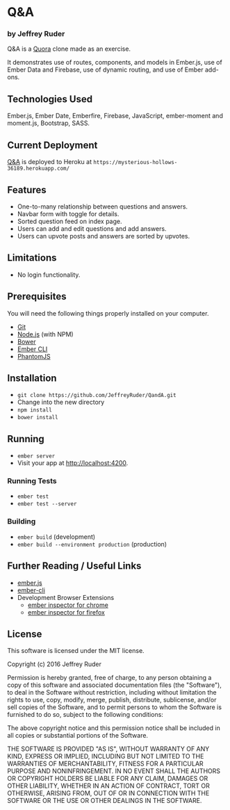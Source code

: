 # Q&A
### by Jeffrey Ruder

Q&A is a [Quora](http://quora.com) clone made as an exercise.

It demonstrates use of routes, components, and models in Ember.js, use of Ember Data and Firebase, use of dynamic routing, and use of Ember add-ons.

## Technologies Used

Ember.js, Ember Date, Emberfire, Firebase, JavaScript, ember-moment and moment.js, Bootstrap, SASS.

## Current Deployment

[Q&A](https://mysterious-hollows-36189.herokuapp.com/) is deployed to Heroku at `https://mysterious-hollows-36189.herokuapp.com/`

## Features

* One-to-many relationship between questions and answers.
* Navbar form with toggle for details.
* Sorted question feed on index page.
* Users can add and edit questions and add answers.
* Users can upvote posts and answers are sorted by upvotes.

## Limitations

* No login functionality.

## Prerequisites

You will need the following things properly installed on your computer.

* [Git](http://git-scm.com/)
* [Node.js](http://nodejs.org/) (with NPM)
* [Bower](http://bower.io/)
* [Ember CLI](http://www.ember-cli.com/)
* [PhantomJS](http://phantomjs.org/)

## Installation

* `git clone https://github.com/JeffreyRuder/QandA.git`
* Change into the new directory
* `npm install`
* `bower install`

## Running

* `ember server`
* Visit your app at [http://localhost:4200](http://localhost:4200).

### Running Tests

* `ember test`
* `ember test --server`

### Building

* `ember build` (development)
* `ember build --environment production` (production)

## Further Reading / Useful Links

* [ember.js](http://emberjs.com/)
* [ember-cli](http://www.ember-cli.com/)
* Development Browser Extensions
  * [ember inspector for chrome](https://chrome.google.com/webstore/detail/ember-inspector/bmdblncegkenkacieihfhpjfppoconhi)
  * [ember inspector for firefox](https://addons.mozilla.org/en-US/firefox/addon/ember-inspector/)

## License

This software is licensed under the MIT license.

Copyright (c) 2016 Jeffrey Ruder

Permission is hereby granted, free of charge, to any person obtaining a copy of this software and associated documentation files (the "Software"), to deal in the Software without restriction, including without limitation the rights to use, copy, modify, merge, publish, distribute, sublicense, and/or sell copies of the Software, and to permit persons to whom the Software is furnished to do so, subject to the following conditions:

The above copyright notice and this permission notice shall be included in all copies or substantial portions of the Software.

THE SOFTWARE IS PROVIDED "AS IS", WITHOUT WARRANTY OF ANY KIND, EXPRESS OR IMPLIED, INCLUDING BUT NOT LIMITED TO THE WARRANTIES OF MERCHANTABILITY, FITNESS FOR A PARTICULAR PURPOSE AND NONINFRINGEMENT. IN NO EVENT SHALL THE AUTHORS OR COPYRIGHT HOLDERS BE LIABLE FOR ANY CLAIM, DAMAGES OR OTHER LIABILITY, WHETHER IN AN ACTION OF CONTRACT, TORT OR OTHERWISE, ARISING FROM, OUT OF OR IN CONNECTION WITH THE SOFTWARE OR THE USE OR OTHER DEALINGS IN THE SOFTWARE.
